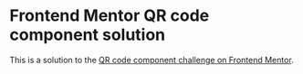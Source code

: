 # Frontend Mentor QR code component solution
 This is a solution to the [QR code component challenge on Frontend Mentor](https://www.frontendmentor.io/challenges/qr-code-component-iux_sIO_H).
